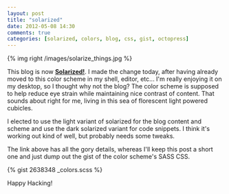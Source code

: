 ```yaml
---
layout: post
title: "solarized"
date: 2012-05-08 14:30
comments: true
categories: [solarized, colors, blog, css, gist, octopress]
---
```

{% img right /images/solarize_things.jpg %}

This blog is now **[Solarized!](http://ethanschoonover.com/solarized)**.  I made
 the change today, after having already moved to this color scheme in my shell,
 editor, etc... I'm really enjoying it on my desktop, so I thought why not the
 blog?  The color scheme is supposed to help reduce eye strain while maintaining
 nice contrast of content.  That sounds about right for me, living in this sea of
 florescent light powered cubicles.  

I elected to use the light variant of solarized for the blog content and scheme
 and use the dark solarized variant for code snippets.  I think it's working out
 kind of well, but probably needs some tweaks.  

The link above has all the gory details, whereas I'll keep this post a short one
 and just dump out the gist of the color scheme's SASS CSS.

{% gist 2638348 _colors.scss %}

Happy Hacking!

